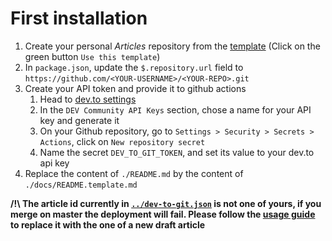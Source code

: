 # First installation

1. Create your personal _Articles_ repository from the [template](https://github.com/Kumo-by-Theodo/articles) (Click on the green button `Use this template`)
2. In `package.json`, update the `$.repository.url` field to `https://github.com/<YOUR-USERNAME>/<YOUR-REPO>.git`
3. Create your API token and provide it to github actions
   1. Head to [dev.to settings](https://dev.to/settings/account)
   2. In the `DEV Community API Keys` section, chose a name for your API key and generate it
   3. On your Github repository, go to `Settings > Security > Secrets > Actions`, click on `New repository secret`
   4. Name the secret `DEV_TO_GIT_TOKEN`, and set its value to your dev.to api key
4. Replace the content of `./README.md` by the content of `./docs/README.template.md`

**/!\ The article id currently in [`../dev-to-git.json`](./dev-to-git.json) is not one of yours, if you merge on master the deployment will fail. Please follow the [usage guide](./usage.md) to replace it with the one of a new draft article**
